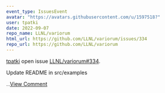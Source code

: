 ```yaml
---
event_type: IssuesEvent
avatar: "https://avatars.githubusercontent.com/u/1597518?"
user: tpatki
date: 2022-09-07
repo_name: LLNL/variorum
html_url: https://github.com/LLNL/variorum/issues/334
repo_url: https://github.com/LLNL/variorum
---
```


<a href='https://github.com/tpatki' target='_blank'>tpatki</a> open issue <a href='https://github.com/LLNL/variorum/issues/334' target='_blank'>LLNL/variorum#334</a>.

<p>Update README in src/examples</p><small>...</small><a href='https://github.com/LLNL/variorum/issues/334' target='_blank'>View Comment</a>